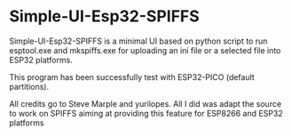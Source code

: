 # Simple-UI-Esp32-SPIFFS

Simple-UI-Esp32-SPIFFS is a minimal UI based on python script to run esptool.exe and mkspiffs.exe for uploading an ini file or a selected file into ESP32 platforms.

This program has been successfully test with ESP32-PICO (default partitions).

All credits go to Steve Marple and yurilopes. All I did was adapt the source to work on SPIFFS aiming at providing this feature for ESP8266 and ESP32 platforms
